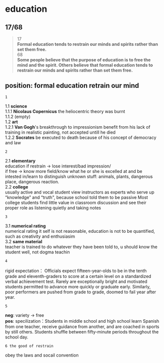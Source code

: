 education
==============
17/68
----------------------------
>17   
>**Formal education tends to restrain our minds and spirits rather than set them free.**  
>68  
> **Some people believe that the purpose of education is to free the mind and the spirit. Others believe that formal education tends to restrain our minds and spirits rather than set them free.**  
## position: formal education retrain our mind  
    1 
1.1 **science**  
1.1.1  **Nicolaus Copernicus** the heliocentric theory    was burnt  
1.1.2 (empty)  
1.2 **art**   
1.2.1 **Van Gogh**'s breakthrough to impressionism benefit from his lack of training in realistic painting,  not accepted untill he died  
1.2.2 **Socrates** be executed to death because of his concept of democracy and law  

    2
2.1   **elementary**  
education if restrain -> lose interest/bad impression/   
if free -> know more field/know what he or she is excelled at and be intested in/learn to distinguish unknown stuff: animals, plants, dangerous place, dangerous reaction.  
2.2 **college**   
usually active and vocal student view instructors as experts who serve up “knowledge” and “truth", because school told them to be passive Most college students find little value in classroom discussion and see their proper role as listening quietly and taking notes  

    3
3.1 **numerical rating**  
 numerical rating it self is not reasonable, education is not to be quantified, such as creativity and enthusiasim   
3.2 **same material**  
 teacher is trained to do whatever they have been told to, u should know the student well, not dogma teachin  

    4
rigid expectation： Officials expect fifteen-year-olds to be in the tenth grade and eleventh-graders to score at a certain level on a standardized verbal achievement test. Rarely are exceptionally bright and motivated students permitted to advance more quickly or graduate early. Similarly, poor performers are pushed from grade to grade, doomed to fail year after year.  

    5
 **neg**: variety -> free  
**pos**:  specilization：Students in middle school and high school learn Spanish from one teacher, receive guidance from another, and are coached in sports by still others. Students shuffle between fifty-minute periods throughout the school day.  

    6 the good of restrain
obey the laws and socail convention  
  
<!--stackedit_data:
eyJoaXN0b3J5IjpbMTMyMTUyOTUwN119
-->